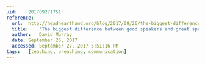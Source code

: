 ```yaml
---
uid:	201709271751
reference:
  url:	http://headhearthand.org/blog/2017/09/26/the-biggest-difference-between-good-speakers-and-great-speakers/
  title:	"The biggest difference between good speakers and great speakers"
  author:	David Murray
  date:	September 26, 2017
  accessed:	September 27, 2017 5:51:16 PM
tags:	[teaching, preaching, communication]
---
```

